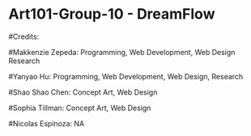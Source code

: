 # Art101-Group-10 - DreamFlow

#Credits:

#Makkenzie Zepeda: Programming, Web Development, Web Design Research 

#Yanyao Hu: Programming, Web Development, Web Design, Research

#Shao Shao Chen: Concept Art, Web Design

#Sophia Tillman: Concept Art, Web Design

#Nicolas Espinoza: NA
